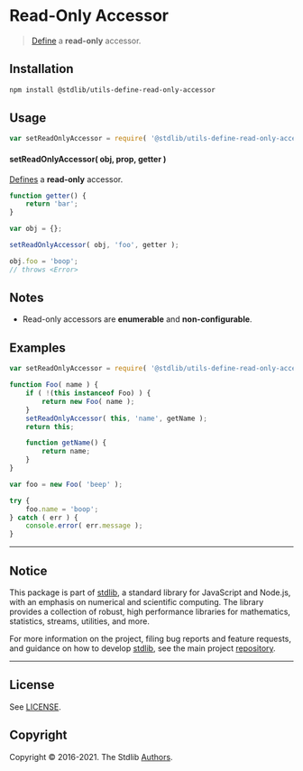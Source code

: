 <!--

@license Apache-2.0

Copyright (c) 2018 The Stdlib Authors.

Licensed under the Apache License, Version 2.0 (the "License");
you may not use this file except in compliance with the License.
You may obtain a copy of the License at

   http://www.apache.org/licenses/LICENSE-2.0

Unless required by applicable law or agreed to in writing, software
distributed under the License is distributed on an "AS IS" BASIS,
WITHOUT WARRANTIES OR CONDITIONS OF ANY KIND, either express or implied.
See the License for the specific language governing permissions and
limitations under the License.

-->

# Read-Only Accessor

> [Define][@stdlib/utils/define-property] a **read-only** accessor.

<section class="installation">

## Installation

```bash
npm install @stdlib/utils-define-read-only-accessor
```

</section>

<section class="usage">

## Usage

```javascript
var setReadOnlyAccessor = require( '@stdlib/utils-define-read-only-accessor' );
```

#### setReadOnlyAccessor( obj, prop, getter )

[Defines][@stdlib/utils/define-property] a **read-only** accessor.

<!-- run throws: true -->

```javascript
function getter() {
    return 'bar';
}

var obj = {};

setReadOnlyAccessor( obj, 'foo', getter );

obj.foo = 'boop';
// throws <Error>
```

</section>

<!-- /.usage -->

<section class="notes">
    
## Notes

-   Read-only accessors are **enumerable** and **non-configurable**.

</section>

<!-- /.notes -->

<section class="examples">

## Examples

<!-- eslint no-undef: "error" -->

```javascript
var setReadOnlyAccessor = require( '@stdlib/utils-define-read-only-accessor' );

function Foo( name ) {
    if ( !(this instanceof Foo) ) {
        return new Foo( name );
    }
    setReadOnlyAccessor( this, 'name', getName );
    return this;

    function getName() {
        return name;
    }
}

var foo = new Foo( 'beep' );

try {
    foo.name = 'boop';
} catch ( err ) {
    console.error( err.message );
}
```

</section>

<!-- /.examples -->


<section class="main-repo" >

* * *

## Notice

This package is part of [stdlib][stdlib], a standard library for JavaScript and Node.js, with an emphasis on numerical and scientific computing. The library provides a collection of robust, high performance libraries for mathematics, statistics, streams, utilities, and more.

For more information on the project, filing bug reports and feature requests, and guidance on how to develop [stdlib][stdlib], see the main project [repository][stdlib].

---

## License

See [LICENSE][stdlib-license].


## Copyright

Copyright &copy; 2016-2021. The Stdlib [Authors][stdlib-authors].

</section>

<!-- /.stdlib -->

<!-- Section for all links. Make sure to keep an empty line after the `section` element and another before the `/section` close. -->

<section class="links">

[stdlib]: https://github.com/stdlib-js/stdlib

[stdlib-authors]: https://github.com/stdlib-js/stdlib/graphs/contributors

[stdlib-license]: https://raw.githubusercontent.com/stdlib-js/utils-define-read-only-accessor/main/LICENSE

[@stdlib/utils/define-property]: https://github.com/stdlib-js/stdlib

</section>

<!-- /.links -->
